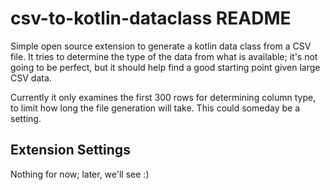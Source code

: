 # csv-to-kotlin-dataclass README

Simple open source extension to generate a kotlin data class from a CSV file. It tries to determine the type of the data from what is available; it's not going to be perfect, but it should help find a good starting point given large CSV data.

Currently it only examines the first 300 rows for determining column type, to limit how long the file generation will take. This could someday be a setting.

## Extension Settings

Nothing for now; later, we'll see :)


